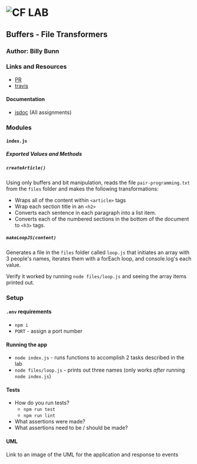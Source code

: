 ![CF](http://i.imgur.com/7v5ASc8.png) LAB
=================================================

<!-- LINKS -->

<!-- PR (working into submission) -->
[1]: https://github.com/401-advanced-javascript-billybunn/lab-04/pull/2
<!-- travis build -->
[2]: https://travis-ci.com/401-advanced-javascript-billybunn/lab-04/builds/106511550
<!-- back-end -->
[3]: http://xyz.com
<!-- front-end -->
[4]: http://xyz.com
<!-- swagger -->
[5]: http://xyz.com
<!-- jsdoc-->
 [6]: heroku-link/docs 

## Buffers - File Transformers

### Author: Billy Bunn

### Links and Resources
* [PR][1]
* [travis][2]
<!-- (when applicable) -->
<!-- * [back-end][3] -->
<!-- (when applicable) -->
<!-- * [front-end][4] -->

#### Documentation
<!-- API assignments only -->
<!-- * [swagger][5] -->
* [jsdoc][6] (All assignments)

### Modules
#### `index.js`
##### Exported Values and Methods

##### `createArticle()`
Using only buffers and bit manipulation, reads the file `pair-programming.txt` from the `files` folder and makes the following transformations:
* Wraps all of the content within `<article>` tags
* Wrap each section title in an `<h2>`
* Converts each sentence in each paragraph into a list item.
* Converts each of the numbered sections in the bottom of the document to `<h3>` tags.

##### `makeLoopJS(content)`
Generates a file in the `files` folder called `loop.js` that initiates an array with 3 people's names, iterates them with a forEach loop, and console.log's each value. 

Verify it worked by running `node files/loop.js` and seeing the array items printed out.


### Setup
#### `.env` requirements
* `npm i`
* `PORT` - assign a port number
<!-- * `MONGODB_URI` - URL to the running mongo instance/db -->


#### Running the app
* `node index.js` - runs functions to accomplish 2 tasks described in the lab
* `node files/loop.js` - prints out three names (only works _after_ running `node index.js`)
<!-- * Endpoint: `/` -->
<!-- * Endpoint: `/foo/bar/`
  * Returns a JSON object with abc in it.
* Endpoint: `/bing/zing/`
  * Returns a JSON object with xyz in it. -->
  
#### Tests
* How do you run tests?
  * `npm run test`
  * `npm run lint`
* What assertions were made?
* What assertions need to be / should be made?

#### UML
Link to an image of the UML for the application and response to events
